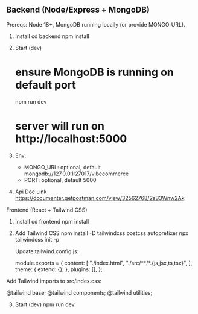 ## Backend (Node/Express + MongoDB)

Prereqs: Node 18+, MongoDB running locally (or provide MONGO_URL).

1. Install
   cd backend
   npm install

2. Start (dev)
   # ensure MongoDB is running on default port
   npm run dev
   # server will run on http://localhost:5000

3. Env:
   - MONGO_URL: optional, default mongodb://127.0.0.1:27017/vibecommerce
   - PORT: optional, default 5000
4. Api Doc Link
  https://documenter.getpostman.com/view/32562768/2sB3Wnw2Ak

Frontend (React + Tailwind CSS)
1. Install
   cd frontend
   npm install

2. Add Tailwind CSS
    npm install -D tailwindcss postcss autoprefixer
    npx tailwindcss init -p
  
   Update tailwind.config.js:

    module.exports = {
    content: [
        "./index.html",
        "./src/**/*.{js,jsx,ts,tsx}",
    ],
    theme: {
        extend: {},
    },
    plugins: [],
    };

Add Tailwind imports to src/index.css:

@tailwind base;
@tailwind components;
@tailwind utilities;

3. Start (dev)
  npm run dev

